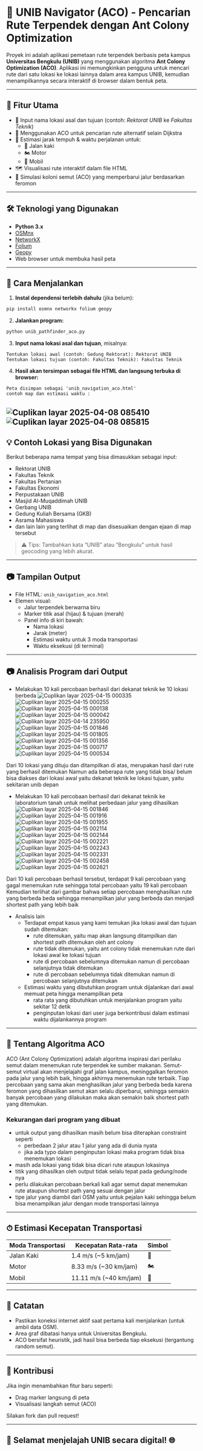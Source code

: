 # 🐜 UNIB Navigator (ACO) - Pencarian Rute Terpendek dengan Ant Colony Optimization

Proyek ini adalah aplikasi pemetaan rute terpendek berbasis peta kampus **Universitas Bengkulu (UNIB)** yang menggunakan algoritma **Ant Colony Optimization (ACO)**. Aplikasi ini memungkinkan pengguna untuk mencari rute dari satu lokasi ke lokasi lainnya dalam area kampus UNIB, kemudian menampilkannya secara interaktif di browser dalam bentuk peta.

---

## 📌 Fitur Utama

- 📍 Input nama lokasi asal dan tujuan (contoh: *Rektorat UNIB* ke *Fakultas Teknik*)
- 🐜 Menggunakan ACO untuk pencarian rute alternatif selain Dijkstra
- 📏 Estimasi jarak tempuh & waktu perjalanan untuk:
  - 🚶 Jalan kaki
  - 🏍 Motor
  - 🚗 Mobil
- 🗺 Visualisasi rute interaktif dalam file HTML
- 🧠 Simulasi koloni semut (ACO) yang memperbarui jalur berdasarkan feromon

---

## 🛠 Teknologi yang Digunakan

- **Python 3.x**
- [OSMnx](https://github.com/gboeing/osmnx)
- [NetworkX](https://networkx.org/)
- [Folium](https://python-visualization.github.io/folium/)
- [Geopy](https://geopy.readthedocs.io/)
- Web browser untuk membuka hasil peta

---

## 🚀 Cara Menjalankan

1. **Instal dependensi terlebih dahulu** (jika belum):
```bash
pip install osmnx networkx folium geopy
```

2. **Jalankan program:**
```bash
python unib_pathfinder_aco.py
```

3. **Input nama lokasi asal dan tujuan**, misalnya:
```
Tentukan lokasi awal (contoh: Gedung Rektorat): Rektorat UNIB
Tentukan lokasi tujuan (contoh: Fakultas Teknik): Fakultas Teknik
```

4. **Hasil akan tersimpan sebagai file HTML dan langsung terbuka di browser:**
```
Peta disimpan sebagai 'unib_navigation_aco.html'
contoh map dan estimasi waktu :
```
![Cuplikan layar 2025-04-08 085410](https://github.com/user-attachments/assets/196a1f59-084e-41c0-9688-eb06b018d85f)
![Cuplikan layar 2025-04-08 085815](https://github.com/user-attachments/assets/13bdf621-bfce-43f4-8185-e38c66fd5409)
---

## 💡 Contoh Lokasi yang Bisa Digunakan

Berikut beberapa nama tempat yang bisa dimasukkan sebagai input:

- Rektorat UNIB
- Fakultas Teknik
- Fakultas Pertanian
- Fakultas Ekonomi
- Perpustakaan UNIB
- Masjid Al-Muqaddimah UNIB
- Gerbang UNIB
- Gedung Kuliah Bersama (GKB)
- Asrama Mahasiswa
- dan lain lain yang terlihat di map dan disesuaikan dengan ejaan di map tersebut

> ⚠️ Tips: Tambahkan kata “UNIB” atau “Bengkulu” untuk hasil geocoding yang lebih akurat.

---

## 📷 Tampilan Output

- File HTML: `unib_navigation_aco.html`
- Elemen visual:
  - Jalur terpendek berwarna biru
  - Marker titik asal (hijau) & tujuan (merah)
  - Panel info di kiri bawah:
    - Nama lokasi
    - Jarak (meter)
    - Estimasi waktu untuk 3 moda transportasi
    - Waktu eksekusi (di terminal)

---
## 📷 Analisis Program dari Output

- Melakukan 10 kali percobaan berhasil dari dekanat teknik ke 10 lokasi berbeda
![Cuplikan layar 2025-04-15 000335](https://github.com/user-attachments/assets/7704ae91-f6e2-4f76-a202-c5ae438a1c95)
![Cuplikan layar 2025-04-15 000255](https://github.com/user-attachments/assets/0241aefd-9110-4162-93e9-9833c2d1782e)
![Cuplikan layar 2025-04-15 000138](https://github.com/user-attachments/assets/d245bab0-68c1-4652-96f4-f3d987cc9a8b)
![Cuplikan layar 2025-04-15 000042](https://github.com/user-attachments/assets/e726f130-fd63-4f8f-887b-3ee42ae52837)
![Cuplikan layar 2025-04-14 235950](https://github.com/user-attachments/assets/7cad9475-47ce-4d64-8aaa-028f42e3d2f6)
![Cuplikan layar 2025-04-15 001846](https://github.com/user-attachments/assets/144aa892-94e8-480e-97d7-5e16a8bc9240)
![Cuplikan layar 2025-04-15 001805](https://github.com/user-attachments/assets/88bcb97c-92ab-4cce-a41b-fba44ad2eabb)
![Cuplikan layar 2025-04-15 001356](https://github.com/user-attachments/assets/1846f9e8-8259-48e1-90d7-e5876a8a05df)
![Cuplikan layar 2025-04-15 000717](https://github.com/user-attachments/assets/5fee661c-4b58-492c-b77d-5c8ac8b45ce5)
![Cuplikan layar 2025-04-15 000534](https://github.com/user-attachments/assets/fc9090a6-c347-4396-838c-af11d3c5df15)

Dari 10 lokasi yang dituju dan ditampilkan di atas, merupakan hasil dari rute yang berhasil ditemukan
Namun ada beberapa rute yang tidak bisa/ belum bisa diakses dari lokasi awal yaitu dekanat teknik ke lokasi tujuan, yaitu sekitaran unib depan

- Melakukan 10 kali percobaan berhasil dari dekanat teknik ke laboratorium tanah untuk melihat perbedaan jalur yang dihasilkan
![Cuplikan layar 2025-04-15 001846](https://github.com/user-attachments/assets/a258ba45-9828-45d4-82e1-704bca68533f)
![Cuplikan layar 2025-04-15 001916](https://github.com/user-attachments/assets/468f35c8-2398-427b-b294-548d6c07f1bb)
![Cuplikan layar 2025-04-15 001955](https://github.com/user-attachments/assets/5e74441d-6d5f-4a8f-b074-167f96852c3e)
![Cuplikan layar 2025-04-15 002114](https://github.com/user-attachments/assets/ff91e0b8-76c6-413e-bc21-d3c2e7eb5f15)
![Cuplikan layar 2025-04-15 002144](https://github.com/user-attachments/assets/0b7ddc0b-4aaa-44e2-b6d5-97ef2be40547)
![Cuplikan layar 2025-04-15 002221](https://github.com/user-attachments/assets/bce57fa2-4002-409a-8d85-3e29e1de179c)
![Cuplikan layar 2025-04-15 002243](https://github.com/user-attachments/assets/ce0927ae-73d1-436d-9fd8-63a443863b09)
![Cuplikan layar 2025-04-15 002331](https://github.com/user-attachments/assets/b805a398-d150-4206-ad13-a25e2effd6c8)
![Cuplikan layar 2025-04-15 002458](https://github.com/user-attachments/assets/72d559f0-a94d-4f4a-95f8-3ae4426eda36)
![Cuplikan layar 2025-04-15 002621](https://github.com/user-attachments/assets/9732cd5b-86bf-4385-8f9a-56ddf5a61e4d)

Dari 10 kali percobaan berhasil tersebut, terdapat 9 kali percobaan yang gagal menemukan rute sehingga total percobaan yaitu 19 kali percobaan
Kemudian terlihat dari gambar bahwa setiap percobaan menghasilkan rute yang berbeda beda sehingga menampilkan jalur yang berbeda dan menjadi shortest path yang lebih baik

- Analisis lain
  - Terdapat empat kasus yang kami temukan jika lokasi awal dan tujuan sudah ditemukan:
    - rute ditemukan, yaitu map akan langsung ditampilkan dan shortest path ditemukan oleh ant colony
    - rute tidak ditemukan, yaitu ant colony tidak menemukan rute dari lokasi awal ke lokasi tujuan
    - rute di percobaan sebelumnya ditemukan namun di percobaan selanjutnya tidak ditemukan
    - rute di percobaan sebelumnya tidak ditemukan namun di percobaan selanjutnya ditemukan
  - Estimasi waktu yang dibutuhkan program untuk dijalankan dari awal memuat peta hingga menampilkan peta
    - rata rata yang dibutuhkan untuk menjalankan program yaitu sekitar 12 detik
    - penginputan lokasi dari user juga berkontribusi dalam estimasi waktu dijalankannya program

---
## 🧠 Tentang Algoritma ACO

ACO (Ant Colony Optimization) adalah algoritma inspirasi dari perilaku semut dalam menemukan rute terpendek ke sumber makanan. Semut-semut virtual akan menjelajahi graf jalan kampus, meninggalkan feromon pada jalur yang lebih baik, hingga akhirnya menemukan rute terbaik.
Tiap percobaan yang sama akan menghasilkan jalur yang berbeda beda karena feromon yang dihasilkan semut akan selalu diperbarui, sehingga semakin banyak percobaan yang dilakukan maka akan semakin baik shortest path yang ditemukan.

### Kekurangan dari program yang dibuat
- untuk output yang dihasilkan masih belum bisa diterapkan constraint seperti
  - perbedaan 2 jalur atau 1 jalur yang ada di dunia nyata
  - jika ada typo dalam penginputan lokasi maka program tidak bisa menemukan lokasi
- masih ada lokasi yang tidak bisa dicari rute ataupun lokasinya
- titik yang dihasilkan oleh output tidak selalu tepat pada gedung/node nya
- perlu dilakukan percobaan berkali kali agar semut dapat menemukan rute ataupun shortest path yang sesuai dengan jalur
- tipe jalur yang diambil dari OSM yaitu untuk pejalan kaki sehingga belum bisa menampilkan jalur dengan mode transportasi lainnya
  

---

## ⏱ Estimasi Kecepatan Transportasi

| Moda Transportasi | Kecepatan Rata-rata | Simbol |
|-------------------|---------------------|--------|
| Jalan Kaki        | 1.4 m/s (~5 km/jam) | 🚶     |
| Motor             | 8.33 m/s (~30 km/jam) | 🏍    |
| Mobil             | 11.11 m/s (~40 km/jam) | 🚗    |

---

## 📌 Catatan

- Pastikan koneksi internet aktif saat pertama kali menjalankan (untuk ambil data OSM).
- Area graf dibatasi hanya untuk Universitas Bengkulu.
- ACO bersifat heuristik, jadi hasil bisa berbeda tiap eksekusi (tergantung random semut).

---

## 🤝 Kontribusi

Jika ingin menambahkan fitur baru seperti:
- Drag marker langsung di peta
- Visualisasi langkah semut (ACO)

Silakan fork dan pull request!

---

## 🧭 Selamat menjelajah UNIB secara digital! 🌐
